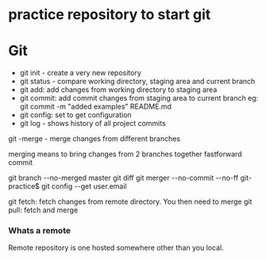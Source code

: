 # practice repository to start git

# Git

- git init - create a very new repository
- git status - compare working directory, staging area and current branch
- git add: add changes from working directory to staging area
- git commit: add commit changes from staging area to current branch
eg: git commit -m "added examples" README.md
- git config: set to get configuration
- git log - shows history of all project commits

git -merge - merge changes from different branches

merging means to bring changes from 2 branches together
fastforward commit

git branch --no-merged master
git diff
git merger --no-commit --no-ff <branchname>
git-practice$ git config --get user.email

git fetch: fetch changes from remote directory. You then need to merge
git pull: fetch and merge



### Whats a remote

Remote repository is one hosted somewhere other than you local.